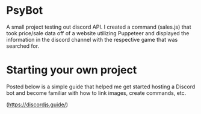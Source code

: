 # PsyBot
A small project testing out discord API.
I created a command (sales.js) that took price/sale data off of a website utilizing Puppeteer and displayed the information in the discord channel with the respective game that was searched for.

# Starting your own project
Posted below is a simple guide that helped me get started hosting a Discord bot and become familiar with how to link images, create commands, etc.

(https://discordjs.guide/)

